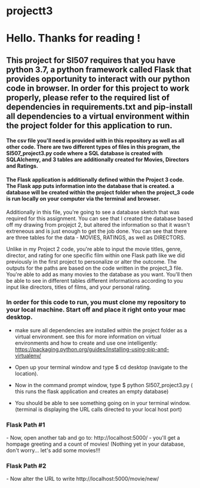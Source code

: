 # projectt3

<h1>Hello. Thanks for reading !</h1>

<h2>This project for SI507 requires that you have python 3.7, a python framework called Flask that provides opportunity to interact with our python code in browser. In order for this project to work properly, please refer to the required list of dependencies in requirements.txt and pip-install all dependencies to a virtual environment within the project folder for this application to run.</h2>

<h4>The csv file you'll need is provided with in this repository as well as all other code. There are two different types of files in this program, the SI507_project3.py code where a SQL database is created with SQLAlchemy, and 3 tables are additionally created for Movies, Directors and Ratings. </h3>

<h4>The Flask application is additionally defined within the Project 3 code. The Flask app puts information into the database that is created. a database will be created within the project folder when the project_3 code is run locally on your computer via the terminal and browser. </h3>

<p>Additionally in this file, you're going to see a database sketch that was required for this assignment. You can see that I created the database based off my drawing from projejct 2, but altered the information so that it wasn't extreneous and is just enough to get the job done. You can see that there are three tables for the data - MOVIES, RATINGS, as well as DIRECTORS. <p>

<p>Unlike in my Project 2 code, you're able to input the movie titles, genre, director, and rating for one specific film within one Flask path like we did previously in the first project to personalize or alter the outcome. The outputs for the paths are based on the code written in the project_3 file. You're able to add as many movies to the database as you want. You'll then be able to see in different tables different informations according to you input like directors, titles of films, and your personal rating. </p>

<h3>In order for this code to run, you must clone my repository to your local machine. Start off and place it right onto your mac desktop.</h3>

- make sure all dependencies are installed within the project folder as a virtual environment. see this for more information on virtual environments and how to create and use one intelligently: https://packaging.python.org/guides/installing-using-pip-and-virtualenv/ 

- Open up your terminal window and type $ cd desktop (navigate to the location).
- Now in the command prompt window, type $ python SI507_project3.py ( this runs the flask application and creates an empty database)
- You should be able to see something going on in your terminal window. (terminal is displaying the URL calls directed to your local host port)
<h3> Flask Path #1 </h3>
- Now, open another tab and go to: http://localhost:5000/ - you'll get a hompage greeting and a count of movies! (Nothing yet in your database, don't worry... let's add some movies!!!
<h3> Flask Path #2 </h3>
- Now alter the URL to write http://localhost:5000/movie/new/<title>/<director>/<genre>/<rating> 
    - you're going to input a title of a film where <title> is.
    - you're going to input a director of the film where <director> is.
    - you're going to input a genre for the film where <genre> is.
    - you're going to input your own rating of the film (type string) where <rating> is.
- You should do this more than once so the next paths show more and pull more data from the items you added to your database!
<h3> Flask Path #3 </h3>
Now if you alter the URL to write http://localhost:5000/all_movies you'll see all the films you inputted in the last step! If you added none of them, It will tell you that too. 

<h3> Flask Path #4 </h3>
Now if you alter the URL to write http://localhost:5000/all_directors you'lll see all the film directors and their movie count! If you haven't added anything yet, it will let you know! 

